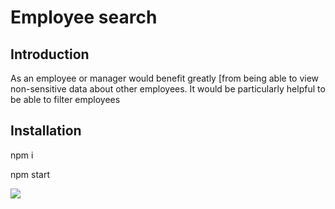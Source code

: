 # Employee search

## Introduction

As an employee or manager would benefit greatly [from being able to view non-sensitive data about other employees. It would be particularly helpful to be able to filter employees

## Installation

npm i

npm start

![](assets/filename%20image.gif)
